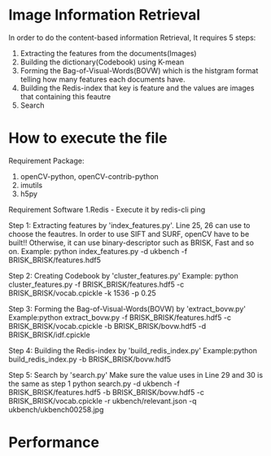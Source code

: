 # Image Information Retrieval

In order to do the content-based information Retrieval, It requires 5 steps:
1. Extracting the features from the documents(Images)
2. Building the dictionary(Codebook) using K-mean
3. Forming the Bag-of-Visual-Words(BOVW) which is the histgram format telling
how many features each documents have.
4. Building the Redis-index that key is feature and the values are images that
containing this feautre
5. Search

# How to execute the file
Requirement Package:
1. openCV-python, openCV-contrib-python
2. imutils
3. h5py

Requirement Software
1.Redis - Execute it by redis-cli ping


Step 1: Extracting features by 'index_features.py'.
Line 25, 26 can use to choose the feautres. In order to use SIFT and SURF,
openCV have to be built!! Otherwise, it can use binary-descriptor such as
BRISK, Fast and so on.
Example: python index_features.py -d ukbench -f BRISK_BRISK/features.hdf5

Step 2: Creating Codebook by 'cluster_features.py'
Example: python cluster_features.py -f BRISK_BRISK/features.hdf5
-c BRISK_BRISK/vocab.cpickle -k 1536 -p 0.25

Step 3: Forming the Bag-of-Visual-Words(BOVW) by 'extract_bovw.py'
Example:python extract_bovw.py -f BRISK_BRISK/features.hdf5
-c BRISK_BRISK/vocab.cpickle -b BRISK_BRISK/bovw.hdf5 -d BRISK_BRISK/idf.cpickle

Step 4: Building the Redis-index by 'build_redis_index.py'
Example:python build_redis_index.py -b BRISK_BRISK/bovw.hdf5

Step 5: Search by 'search.py'
Make sure the value uses in Line 29 and 30 is the same as step 1
python search.py -d ukbench -f BRISK_BRISK/features.hdf5 -b BRISK_BRISK/bovw.hdf5
	-c BRISK_BRISK/vocab.cpickle -r ukbench/relevant.json -q ukbench/ukbench00258.jpg

# Performance
